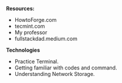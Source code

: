 **Resources:**
* HowtoForge.com
* tecmint.com
* My professor
* fullstackdad.medium.com

**Technologies**
* Practice Terminal.
* Getting familiar with codes and command.
* Understanding Network Storage. 